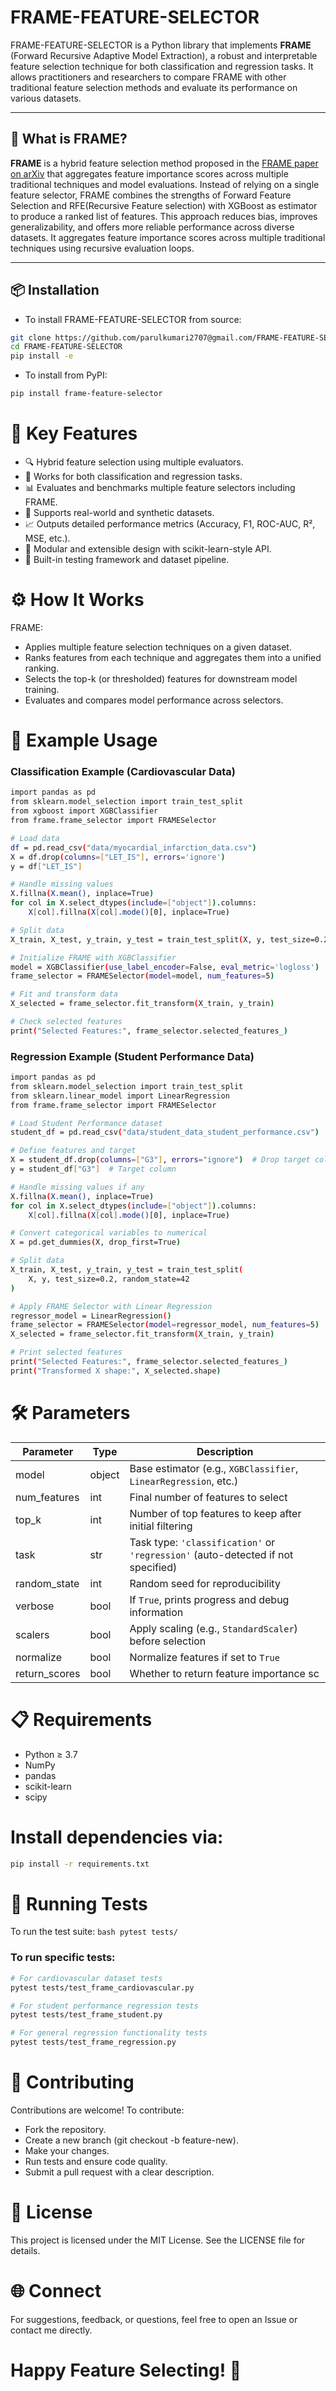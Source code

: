 # FRAME-FEATURE-SELECTOR

FRAME-FEATURE-SELECTOR is a Python library that implements **FRAME** (Forward Recursive Adaptive Model Extraction), a robust and interpretable feature selection technique for both classification and regression tasks. It allows practitioners and researchers to compare FRAME with other traditional feature selection methods and evaluate its performance on various datasets.

---

## 🧠 What is FRAME?

**FRAME** is a hybrid feature selection method proposed in the [FRAME paper on arXiv](https://arxiv.org/abs/2501.11972) that aggregates feature importance scores across multiple traditional techniques and model evaluations. Instead of relying on a single feature selector, FRAME combines the strengths of Forward Feature Selection and RFE(Recursive Feature selection) with XGBoost as estimator to produce a ranked list of features. This approach reduces bias, improves generalizability, and offers more reliable performance across diverse datasets. It aggregates feature importance scores across multiple traditional techniques using recursive evaluation loops.

---

## 📦 Installation

- To install FRAME-FEATURE-SELECTOR from source:

```bash
git clone https://github.com/parulkumari2707@gmail.com/FRAME-FEATURE-SELECTOR.git
cd FRAME-FEATURE-SELECTOR
pip install -e
```

- To install from PyPI:
 ```bash
 pip install frame-feature-selector
```

# 🚀 Key Features
- 🔍 Hybrid feature selection using multiple evaluators.
- 🧪 Works for both classification and regression tasks.
- 📊 Evaluates and benchmarks multiple feature selectors including FRAME.
- 📁 Supports real-world and synthetic datasets.
- 📈 Outputs detailed performance metrics (Accuracy, F1, ROC-AUC, R², MSE, etc.).
- 📂 Modular and extensible design with scikit-learn-style API.
- 🧪 Built-in testing framework and dataset pipeline.

# ⚙️ How It Works
FRAME:
- Applies multiple feature selection techniques on a given dataset.
- Ranks features from each technique and aggregates them into a unified ranking.
- Selects the top-k (or thresholded) features for downstream model training.
- Evaluates and compares model performance across selectors.

# 🧪 Example Usage

### Classification Example (Cardiovascular Data)
```bash
import pandas as pd
from sklearn.model_selection import train_test_split
from xgboost import XGBClassifier
from frame.frame_selector import FRAMESelector

# Load data
df = pd.read_csv("data/myocardial_infarction_data.csv")
X = df.drop(columns=["LET_IS"], errors='ignore')
y = df["LET_IS"]

# Handle missing values
X.fillna(X.mean(), inplace=True)
for col in X.select_dtypes(include=["object"]).columns:
    X[col].fillna(X[col].mode()[0], inplace=True)

# Split data
X_train, X_test, y_train, y_test = train_test_split(X, y, test_size=0.2, random_state=42)

# Initialize FRAME with XGBClassifier
model = XGBClassifier(use_label_encoder=False, eval_metric='logloss')
frame_selector = FRAMESelector(model=model, num_features=5)

# Fit and transform data
X_selected = frame_selector.fit_transform(X_train, y_train)

# Check selected features
print("Selected Features:", frame_selector.selected_features_)
```
### Regression Example (Student Performance Data)
```bash
import pandas as pd
from sklearn.model_selection import train_test_split
from sklearn.linear_model import LinearRegression
from frame.frame_selector import FRAMESelector

# Load Student Performance dataset
student_df = pd.read_csv("data/student_data_student_performance.csv")

# Define features and target
X = student_df.drop(columns=["G3"], errors="ignore")  # Drop target column
y = student_df["G3"]  # Target column

# Handle missing values if any
X.fillna(X.mean(), inplace=True)
for col in X.select_dtypes(include=["object"]).columns:
    X[col].fillna(X[col].mode()[0], inplace=True)

# Convert categorical variables to numerical
X = pd.get_dummies(X, drop_first=True)

# Split data
X_train, X_test, y_train, y_test = train_test_split(
    X, y, test_size=0.2, random_state=42
)

# Apply FRAME Selector with Linear Regression
regressor_model = LinearRegression()
frame_selector = FRAMESelector(model=regressor_model, num_features=5)
X_selected = frame_selector.fit_transform(X_train, y_train)

# Print selected features
print("Selected Features:", frame_selector.selected_features_)
print("Transformed X shape:", X_selected.shape)
```

# 🛠 Parameters

| Parameter      | Type      | Description                                                                 |
|----------------|-----------|-----------------------------------------------------------------------------|
| model          | object    | Base estimator (e.g., `XGBClassifier`, `LinearRegression`, etc.)            |
| num_features   | int       | Final number of features to select                                          |
| top_k          | int       | Number of top features to keep after initial filtering                      |
| task           | str       | Task type: `'classification'` or `'regression'` (auto-detected if not specified) |
| random_state   | int       | Random seed for reproducibility                                             |
| verbose        | bool      | If `True`, prints progress and debug information                            |
| scalers        | bool      | Apply scaling (e.g., `StandardScaler`) before selection                     |
| normalize      | bool      | Normalize features if set to `True`                                         |
| return_scores  | bool      | Whether to return feature importance sc                                     |

# 📋 Requirements
- Python ≥ 3.7
- NumPy
- pandas
- scikit-learn
- scipy

# Install dependencies via:
``` bash
pip install -r requirements.txt
```

# 🧪 Running Tests
To run the test suite:
```bash pytest tests/ ```

### To run specific tests:
```bash
# For cardiovascular dataset tests
pytest tests/test_frame_cardiovascular.py

# For student performance regression tests
pytest tests/test_frame_student.py

# For general regression functionality tests
pytest tests/test_frame_regression.py
```

# 🤝 Contributing
Contributions are welcome! To contribute:
- Fork the repository.
- Create a new branch (git checkout -b feature-new).
- Make your changes.
- Run tests and ensure code quality.
- Submit a pull request with a clear description.

# 📜 License
This project is licensed under the MIT License. See the LICENSE file for details.

# 🌐 Connect
For suggestions, feedback, or questions, feel free to open an Issue or contact me directly.

# Happy Feature Selecting! 🎯